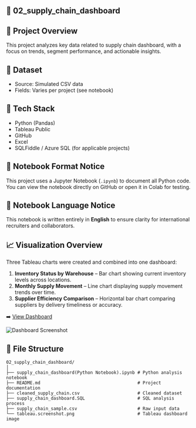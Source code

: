 ## 🚚 02_supply_chain_dashboard

## 📌 Project Overview
This project analyzes key data related to supply chain dashboard, with a focus on trends, segment performance, and actionable insights.

## 🧮 Dataset
- Source: Simulated CSV data
- Fields: Varies per project (see notebook)

## 🧰 Tech Stack
- Python (Pandas)
- Tableau Public
- GitHub
- Excel
- SQLFiddle / Azure SQL (for applicable projects)

## 📓 Notebook Format Notice
This project uses a Jupyter Notebook (`.ipynb`) to document all Python code.
You can view the notebook directly on GitHub or open it in Colab for testing.

## 📘 Notebook Language Notice
This notebook is written entirely in **English** to ensure clarity for international recruiters and collaborators.

## 📈 Visualization Overview
Three Tableau charts were created and combined into one dashboard:
1. **Inventory Status by Warehouse** – Bar chart showing current inventory levels across locations.  
2. **Monthly Supply Movement** – Line chart displaying supply movement trends over time.  
3. **Supplier Efficiency Comparison** – Horizontal bar chart comparing suppliers by delivery timeliness or accuracy.

➡️ [View Dashboard](https://public.tableau.com/app/profile/zheng.lyu6601/viz/SupplyChainDashboard_17487579608020/SupplyChainDashboard#2)

![Dashboard Screenshot](dashboard.png)

## 📁 File Structure

```
02_supply_chain_dashboard/
│
├── supply_chain_dashboard(Python Notebook).ipynb # Python analysis notebook
├── README.md                                     # Project documentation
├── cleaned_supply_chain.csv                      # Cleaned dataset
├── supply_chain_dashboard.SQL                    # SQL analysis process
├── supply_chain_sample.csv                       # Raw input data
└── tableau.screenshot.png                        # Tableau dashboard image
```
